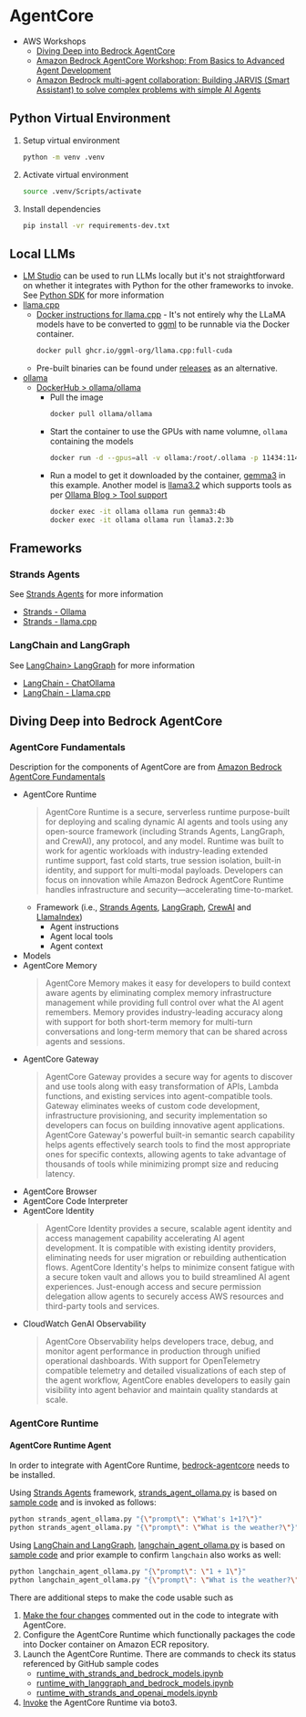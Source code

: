 # AgentCore

* AWS Workshops
  * [Diving Deep into Bedrock AgentCore](https://catalog.us-east-1.prod.workshops.aws/workshops/015a2de4-9522-4532-b2eb-639280dc31d8/en-US)
  * [Amazon Bedrock AgentCore Workshop: From Basics to Advanced Agent Development](https://catalog.us-east-1.prod.workshops.aws/workshops/abd92795-9a36-4e63-a115-ad04f483248c/en-US)
  * [Amazon Bedrock multi-agent collaboration: Building JARVIS (Smart Assistant) to solve complex problems with simple AI Agents](https://catalog.us-east-1.prod.workshops.aws/workshops/c68a2fb4-8b25-480f-ab0b-129778f96d4d/en-US)

## Python Virtual Environment

1. Setup virtual environment
    ```bash
    python -m venv .venv
    ```
2. Activate virtual environment
    ```bash
    source .venv/Scripts/activate
    ```
3. Install dependencies
    ```bash
    pip install -vr requirements-dev.txt
    ```

## Local LLMs

* [LM Studio](https://lmstudio.ai/) can be used to run LLMs locally but it's not straightforward on whether it integrates with Python for the other frameworks to invoke. See [Python SDK](https://lmstudio.ai/docs/python) for more information
* [llama.cpp](https://github.com/ggml-org/llama.cpp)
  * [Docker instructions for llama.cpp](https://github.com/ggml-org/llama.cpp/blob/master/docs/docker.md) - It's not entirely why the LLaMA models have to be converted to [ggml](https://huggingface.co/blog/introduction-to-ggml) to be runnable via the Docker container.
    ```bash
    docker pull ghcr.io/ggml-org/llama.cpp:full-cuda
    ```
  * Pre-built binaries can be found under [releases](https://github.com/ggml-org/llama.cpp/releases) as an alternative.
* [ollama](https://ollama.com/)
  * [DockerHub > ollama/ollama](https://hub.docker.com/r/ollama/ollama)
    * Pull the image
        ```bash
        docker pull ollama/ollama
        ```
    * Start the container to use the GPUs with name volumne, `ollama` containing the models
        ```bash
        docker run -d --gpus=all -v ollama:/root/.ollama -p 11434:11434 --name ollama ollama/ollama
        ```
    * Run a model to get it downloaded by the container, [gemma3](https://ollama.com/library/gemma3) in this example. Another model is [llama3.2](https://ollama.com/library/llama3.2) which supports tools as per [Ollama Blog > Tool support](https://ollama.com/blog/tool-support)
        ```bash
        docker exec -it ollama ollama run gemma3:4b
        docker exec -it ollama ollama run llama3.2:3b
        ```

## Frameworks

### Strands Agents

See [Strands Agents](https://strandsagents.com/) for more information
* [Strands - Ollama](https://strandsagents.com/latest/documentation/docs/user-guide/concepts/model-providers/ollama/)
* [Strands - llama.cpp](https://strandsagents.com/latest/documentation/docs/user-guide/concepts/model-providers/llamacpp/)

### LangChain and LangGraph

See [LangChain> LangGraph](https://www.langchain.com/langgraph) for more information
* [LangChain - ChatOllama](https://python.langchain.com/docs/integrations/chat/ollama/)
* [LangChain - Llama.cpp](https://python.langchain.com/docs/integrations/chat/llamacpp/)

## Diving Deep into Bedrock AgentCore

### AgentCore Fundamentals

Description for the components of AgentCore are from [Amazon Bedrock AgentCore Fundamentals](https://catalog.us-east-1.prod.workshops.aws/workshops/015a2de4-9522-4532-b2eb-639280dc31d8/en-US/10-fundamentals)

* AgentCore Runtime
  > AgentCore Runtime is a secure, serverless runtime purpose-built for deploying and scaling dynamic AI agents and tools using any open-source framework (including Strands Agents, LangGraph, and CrewAI), any protocol, and any model. Runtime was built to work for agentic workloads with industry-leading extended runtime support, fast cold starts, true session isolation, built-in identity, and support for multi-modal payloads. Developers can focus on innovation while Amazon Bedrock AgentCore Runtime handles infrastructure and security—accelerating time-to-market.
  * Framework (i.e., [Strands Agents](https://strandsagents.com/), [LangGraph](https://www.langchain.com/langgraph), [CrewAI](https://www.crewai.com/) and [LlamaIndex](https://www.llamaindex.ai/))
    * Agent instructions
    * Agent local tools
    * Agent context
* Models
* AgentCore Memory
    > AgentCore Memory makes it easy for developers to build context aware agents by eliminating complex memory infrastructure management while providing full control over what the AI agent remembers. Memory provides industry-leading accuracy along with support for both short-term memory for multi-turn conversations and long-term memory that can be shared across agents and sessions.
* AgentCore Gateway
  > AgentCore Gateway provides a secure way for agents to discover and use tools along with easy transformation of APIs, Lambda functions, and existing services into agent-compatible tools. Gateway eliminates weeks of custom code development, infrastructure provisioning, and security implementation so developers can focus on building innovative agent applications. AgentCore Gateway's powerful built-in semantic search capability helps agents effectively search tools to find the most appropriate ones for specific contexts, allowing agents to take advantage of thousands of tools while minimizing prompt size and reducing latency.
* AgentCore Browser
* AgentCore Code Interpreter
* AgentCore Identity
  > AgentCore Identity provides a secure, scalable agent identity and access management capability accelerating AI agent development. It is compatible with existing identity providers, eliminating needs for user migration or rebuilding authentication flows. AgentCore Identity's helps to minimize consent fatigue with a secure token vault and allows you to build streamlined AI agent experiences. Just-enough access and secure permission delegation allow agents to securely access AWS resources and third-party tools and services.
* CloudWatch GenAI Observability
    > AgentCore Observability helps developers trace, debug, and monitor agent performance in production through unified operational dashboards. With support for OpenTelemetry compatible telemetry and detailed visualizations of each step of the agent workflow, AgentCore enables developers to easily gain visibility into agent behavior and maintain quality standards at scale.

### AgentCore Runtime

#### AgentCore Runtime Agent

In order to integrate with AgentCore Runtime, [bedrock-agentcore](https://github.com/aws/bedrock-agentcore-sdk-python) needs to be installed.

Using [Strands Agents](#strands-agents) framework, [strands_agent_ollama.py](strands_agent_ollama.py) is based on [sample code](https://catalog.us-east-1.prod.workshops.aws/workshops/015a2de4-9522-4532-b2eb-639280dc31d8/en-US/20-agentcore-runtime/21-hosting-agent#getting-started) and is invoked as follows:
```bash
python strands_agent_ollama.py "{\"prompt\": \"What's 1+1?\"}"
python strands_agent_ollama.py "{\"prompt\": \"What is the weather?\"}"
```

Using [LangChain and LangGraph](#langchain-and-langgraph), [langchain_agent_ollama.py](langchain_agent_ollama.py) is based on [sample code](https://github.com/awslabs/amazon-bedrock-agentcore-samples/blob/main/01-tutorials/01-AgentCore-runtime/01-hosting-agent/02-langgraph-with-bedrock-model/runtime_with_langgraph_and_bedrock_models.ipynb) and prior example to confirm `langchain` also works as well:
```bash
python langchain_agent_ollama.py "{\"prompt\": \"1 + 1\"}"
python langchain_agent_ollama.py "{\"prompt\": \"What is the weather?\"}"
```

There are additional steps to make the code usable such as
1. [Make the four changes](https://catalog.us-east-1.prod.workshops.aws/workshops/015a2de4-9522-4532-b2eb-639280dc31d8/en-US/20-agentcore-runtime/21-hosting-agent#prepare-the-agent-for-agentcore-runtime) commented out in the code to integrate with AgentCore.
2. Configure the AgentCore Runtime which functionally packages the code into Docker container on Amazon ECR repository.
3. Launch the AgentCore Runtime. There are commands to check its status referenced by GitHub sample codes
   * [runtime_with_strands_and_bedrock_models.ipynb](https://github.com/awslabs/amazon-bedrock-agentcore-samples/blob/main/01-tutorials/01-AgentCore-runtime/01-hosting-agent/01-strands-with-bedrock-model/runtime_with_strands_and_bedrock_models.ipynb)
   * [runtime_with_langgraph_and_bedrock_models.ipynb](https://github.com/awslabs/amazon-bedrock-agentcore-samples/blob/main/01-tutorials/01-AgentCore-runtime/01-hosting-agent/02-langgraph-with-bedrock-model/runtime_with_langgraph_and_bedrock_models.ipynb)
   * [runtime_with_strands_and_openai_models.ipynb](https://github.com/awslabs/amazon-bedrock-agentcore-samples/blob/main/01-tutorials/01-AgentCore-runtime/01-hosting-agent/03-strands-with-openai-model/runtime_with_strands_and_openai_models.ipynb)
4. [Invoke](https://catalog.us-east-1.prod.workshops.aws/workshops/015a2de4-9522-4532-b2eb-639280dc31d8/en-US/20-agentcore-runtime/21-hosting-agent#invoke-your-agent) the AgentCore Runtime via boto3.
